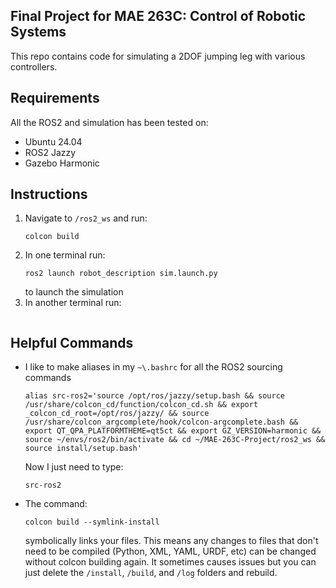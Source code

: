 ## Final Project for MAE 263C: Control of Robotic Systems

This repo contains code for simulating a 2DOF jumping leg with various controllers.

## Requirements
All the ROS2 and simulation has been tested on:

* Ubuntu 24.04
* ROS2 Jazzy
* Gazebo Harmonic

## Instructions
1. Navigate to `/ros2_ws` and run:
    ``` 
    colcon build
    ```
2. In one terminal run:
   ```
   ros2 launch robot_description sim.launch.py
   ```
   to launch the simulation
3. In another terminal run:
   ```

   ```

## Helpful Commands
* I like to make aliases in my `~\.bashrc` for all the ROS2 sourcing commands
    ```
    alias src-ros2='source /opt/ros/jazzy/setup.bash && source /usr/share/colcon_cd/function/colcon_cd.sh && export _colcon_cd_root=/opt/ros/jazzy/ && source /usr/share/colcon_argcomplete/hook/colcon-argcomplete.bash && export QT_QPA_PLATFORMTHEME=qt5ct && export GZ_VERSION=harmonic && source ~/envs/ros2/bin/activate && cd ~/MAE-263C-Project/ros2_ws && source install/setup.bash'
    ```
    Now I just need to type:
    ```
    src-ros2
    ```
* The command:
    ```
    colcon build --symlink-install
    ```
    symbolically links your files. This means any changes to files that don't need to be compiled (Python, XML, YAML, URDF, etc) can be changed without colcon building again. It sometimes causes issues but you can just delete the `/install`, `/build`, and `/log` folders and rebuild.


